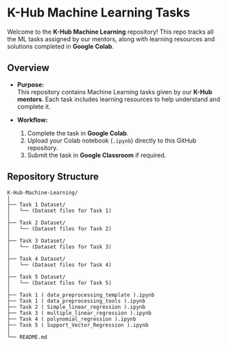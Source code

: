 # K-Hub Machine Learning Tasks
 
Welcome to the **K-Hub Machine Learning** repository! This repo tracks all the ML tasks assigned by our mentors, along with learning resources and solutions completed in **Google Colab**.
 
## Overview

- **Purpose:**  
  This repository contains Machine Learning tasks given by our **K-Hub mentors**. Each task includes learning resources to help understand and complete it.

- **Workflow:**  
  1. Complete the task in **Google Colab**.  
  2. Upload your Colab notebook (`.ipynb`) directly to this GitHub repository.  
  3. Submit the task in **Google Classroom** if required.

## Repository Structure
```
K-Hub-Machine-Learning/
│
├── Task 1 Dataset/
│   └── (Dataset files for Task 1)
│
├── Task 2 Dataset/
│   └── (Dataset files for Task 2)
│
├── Task 3 Dataset/
│   └── (Dataset files for Task 3)
│
├── Task 4 Dataset/
│   └── (Dataset files for Task 4)
│
├── Task 5 Dataset/
│   └── (Dataset files for Task 5)
│
├── Task 1 ( data_preprocessing_template ).ipynb
├── Task 1 ( data_preprocessing_tools ).ipynb
├── Task 2 ( Simple_linear_regression ).ipynb
├── Task 3 ( multiple_linear_regression ).ipynb
├── Task 4 ( polynomial_regression ).ipynb
├── Task 5 ( Support_Vector_Regression ).ipynb
│
└── README.md


